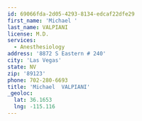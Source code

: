 ```yaml
---
id: 69066fda-2d05-4293-8134-edcaf22dfe29
first_name: 'Michael '
last_name: VALPIANI
license: M.D.
services:
  - Anesthesiology
address: '8872 S Eastern # 240'
city: 'Las Vegas'
state: NV
zip: '89123'
phone: 702-280-6693
title: 'Michael  VALPIANI'
_geoloc:
  lat: 36.1653
  lng: -115.116
---
```

